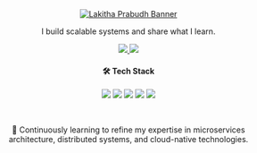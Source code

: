 <div align="center">

  <!-- Banner -->
  <a href="https://github.com/Akshay090/svg-banners" target="_blank">
    <img src="https://svg-banners.vercel.app/api?type=typeWriter&text1=Senior%20Backend%20Engineer%20%7C%20Technical%20Writer&width=800&height=300&fontSize=30" alt="Lakitha Prabudh Banner" />
  </a>

  <!-- Intro -->
  <p>I build scalable systems and share what I learn.</p>

  <!-- Contact Buttons -->
  <a href="https://lakithaprabudh.medium.com" target="_blank">
    <img src="https://img.shields.io/badge/Medium-Blog-black?style=for-the-badge&logo=medium&logoColor=white" />
  </a>
  <a href="https://www.linkedin.com/in/lakithaprabudh/" target="_blank">
    <img src="https://img.shields.io/badge/LinkedIn-Connect-blue?style=for-the-badge&logo=linkedin&logoColor=white" />
  </a>


  <!-- Tech Stack -->
  <h4>🛠 Tech Stack</h4>
  <p>
    <img src="https://img.shields.io/badge/Java-ED8B00?style=for-the-badge"/>
    <img src="https://img.shields.io/badge/SpringBoot-6DB33F?style=for-the-badge"/>
    <img src="https://img.shields.io/badge/RabbitMQ-FF6600?style=for-the-badge"/>
    <img src="https://img.shields.io/badge/Microservices-00BFFF?style=for-the-badge"/>
    <img src="https://img.shields.io/badge/Kubernetes-326CE5?style=for-the-badge"/>
  </p>

  <br>

  <!-- Learning Statement -->
  <p>🚀 Continuously learning to refine my expertise in microservices architecture, distributed systems, and cloud-native technologies.</p>

</div>
